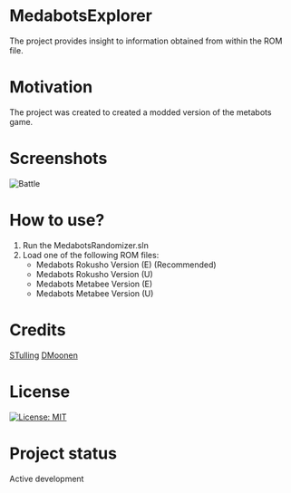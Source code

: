 # MedabotsExplorer
The project provides insight to information obtained from within the ROM file.

# Motivation
The project was created to created a modded version of the metabots game.

# Screenshots
![Battle](https://i.ibb.co/5YJ3LHb/Hd-DZJEp3w-Z.png)

# How to use?
1. Run the MedabotsRandomizer.sln
2. Load one of the following ROM files:
	* Medabots Rokusho Version (E) (Recommended)
	* Medabots Rokusho Version (U)
	* Medabots Metabee Version (E)
	* Medabots Metabee Version (U)

# Credits
[STulling](https://github.com/STulling)
[DMoonen](https://github.com/DMoonen)

# License
[![License: MIT](https://img.shields.io/badge/License-MIT-green.svg)](https://opensource.org/licenses/MIT)

# Project status
Active development


